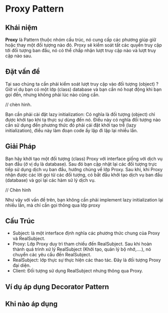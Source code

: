 # Proxy Pattern

## Khái niệm

**Proxy** là Pattern thuộc nhóm cấu trúc, nó cung cấp các phương giúp giữ hoặc thay một đối tượng nào đó. Proxy sẽ kiểm soát tất các quyền truy cập tới đối tượng ban đầu, nó có thể chấp nhận lượt truy cập nào và lượt truy cập nào sau.

## Đặt vấn đề

Tại sao chúng ta cần phải kiểm soát lượt truy cập vào đối tượng (object) ? Giờ ví dụ bạn có một lớp (class) database và bạn cần nó hoạt động khi bạn gọi đến, nhưng không phải lúc nào cũng cần.

// chèn hình.

Bạn cần phải cài đặt lazy initialization: Có nghĩa là đối tượng (object) chỉ được khởi tạo khi tạ thực sự dùng đến nó. Điều này có nghĩa đối tượng nào cần sử dụng đến phương thức đó phải cái đặt khởi tạo trễ (lazy initialization), điều này làm đoạn code ấy lập đi lập lại nhiều lần.

## Giải Pháp

Bạn hãy khởi tạo một đối tượng (class) Proxy với interface giống với dịch vụ ban đầu (ở vị dụ là database). Sau đó bạn cập nhật lại các đối tượng trực tiếp sử dụng dịch vụ ban đầu, hướng chúng về lớp Proxy. Sau khi, khi Proxy nhận được các lời gọi từ các đối tượng, có bắt đầu khởi tạo dịch vụ ban đầu (database) và gọi lại các hàm sử lý dịch vụ.

// Chèn hình

Như vậy với vấn đề trên, bạn không cần phải implement lazy initialization lại nhiều lần, mà chỉ cần gọi thông qua lớp proxy

## Cấu Trúc

- Subject: là một interface định nghĩa các phương thức chung của Proxy và RealSubject.
- Proxy: Lớp Proxy duy trì tham chiếu đến RealSubject. Sau khi hoàn thành quá trình xử lý RealSubject (Khởi tạo, quản lý bộ nhớ,....), nó chuyển các yêu cầu đến RealSubject.
- RealSubject: lớp thực sự thực hiện các thao tác. Đây là đối tượng Proxy đại diện.
- Client: Đối tượng sử dụng RealSubject nhưng thông qua Proxy.

## Ví dụ áp dụng Decorator Pattern

## Khi nào áp dụng



